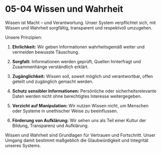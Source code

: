 # 05-04 Wissen und Wahrheit

Wissen ist Macht – und Verantwortung. Unser System verpflichtet sich, mit Wissen und Wahrheit sorgfältig, transparent und respektvoll umzugehen.

Unsere Prinzipien:

1. **Ehrlichkeit:** Wir geben Informationen wahrheitsgemäß weiter und vermeiden bewusste Täuschung.

2. **Sorgfalt:** Informationen werden geprüft, Quellen hinterfragt und Zusammenhänge verständlich erklärt.

3. **Zugänglichkeit:** Wissen soll, soweit möglich und verantwortbar, offen geteilt und zugänglich gemacht werden.

4. **Schutz sensibler Informationen:** Persönliche oder sicherheitsrelevante Daten werden nicht ohne berechtigtes Interesse weitergegeben.

5. **Verzicht auf Manipulation:** Wir nutzen Wissen nicht, um Menschen oder Systeme in unethischer Weise zu beeinflussen.

6. **Förderung von Aufklärung:** Wir sehen uns als Teil einer Kultur der Bildung, Transparenz und Aufklärung.

Wissen und Wahrheit sind Grundlagen für Vertrauen und Fortschritt. Unser Umgang damit bestimmt maßgeblich die Glaubwürdigkeit und Integrität unseres Systems.